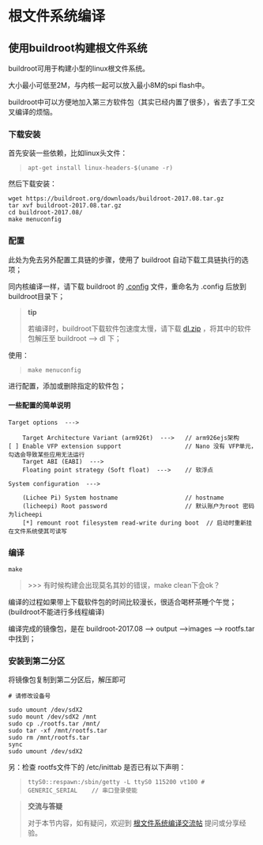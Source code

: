 根文件系统编译
==============

使用buildroot构建根文件系统
---------------------------

buildroot可用于构建小型的linux根文件系统。

大小最小可低至2M，与内核一起可以放入最小8M的spi flash中。

buildroot中可以方便地加入第三方软件包（其实已经内置了很多），省去了手工交叉编译的烦恼。

### 下载安装

首先安装一些依赖，比如linux头文件：

> `apt-get install linux-headers-$(uname -r)`

然后下载安装：

``` {.sourceCode .bash}
wget https://buildroot.org/downloads/buildroot-2017.08.tar.gz
tar xvf buildroot-2017.08.tar.gz
cd buildroot-2017.08/
make menuconfig
```

### 配置

此处为免去另外配置工具链的步骤，使用了 buildroot
自动下载工具链执行的选项；

同内核编译一样，请下载 buildroot 的
[.config](http://odfef978i.bkt.clouddn.com/buildroot.config)
文件，重命名为 .config 后放到 buildroot目录下；

> **tip**
>
> 若编译时，buildroot下载软件包速度太慢，请下载
> [dl.zip](https://pan.baidu.com/s/1_tBdX9K7fOkH9JdXZ_MdiQ)
> ，将其中的软件包解压至 buildroot --\> dl 下；

使用：

> `make menuconfig`

进行配置，添加或删除指定的软件包；

#### 一些配置的简单说明

    Target options  --->

        Target Architecture Variant (arm926t)  --->   // arm926ejs架构
    [ ] Enable VFP extension support                  // Nano 没有 VFP单元，勾选会导致某些应用无法运行
        Target ABI (EABI)  --->
        Floating point strategy (Soft float)  --->    // 软浮点

    System configuration  --->

        (Lichee Pi) System hostname                   // hostname
        (licheepi) Root password                      // 默认账户为root 密码为licheepi
        [*] remount root filesystem read-write during boot  // 启动时重新挂在文件系统使其可读写 

### 编译

`make`

> \>\>\> 有时候构建会出现莫名其妙的错误，make clean下会ok？

编译的过程如果带上下载软件包的时间比较漫长，很适合喝杯茶睡个午觉；(buildroot不能进行多线程编译)

编译完成的镜像包，是在
buildroot-2017.08 --\> output --\>images --\> rootfs.tar 中找到；

### 安装到第二分区

将镜像包复制到第二分区后，解压即可

``` {.sourceCode .bash}
# 请修改设备号

sudo umount /dev/sdX2
sudo mount /dev/sdX2 /mnt
sudo cp ./rootfs.tar /mnt/
sudo tar -xf /mnt/rootfs.tar
sudo rm /mnt/rootfs.tar
sync
sudo umount /dev/sdX2
```

另：检查 rootfs文件下的 /etc/inittab 是否已有以下声明：

> `ttyS0::respawn:/sbin/getty -L ttyS0 115200 vt100 # GENERIC_SERIAL    // 串口登录使能`

> **交流与答疑**
>
> 对于本节内容，如有疑问，欢迎到
> [根文件系统编译交流帖](http://bbs.lichee.pro/d/27--) 提问或分享经验。

